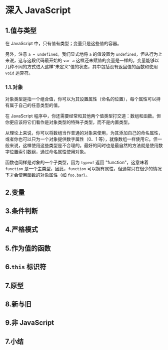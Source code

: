 # 深入 JavaScript

## 1.值与类型

在 JavaScript 中，只有值有类型；变量只是这些值的容器。

另外，注意 `a = undefined`。我们显式地将 `a` 的值设置为 `undefined`，但从行为上来说，这与这段代码最开始的 `var a` 这样还未赋值的变量是一样的。变量能够以几种不同的方式进入这样“未定义”值的状态，其中包括没有返回值的函数和使用 `void` 运算符。

### 1.1.对象

对象类型是指一个组合值，你可以为其设置属性（命名的位置），每个属性可以持有属于自己的任意类型的值。

在 JavaScript 程序中，你还需要经常和其他两个值类型打交道：数组和函数。但你更应该将它们看作是对象类型的特殊子类型，而不是内置类型。

从理论上来说，你可以将数组当作普通的对象来使用，为其添加自己的命名属性，或者你也可以只为一个对象提供数字属性（0、1 等），就像数组一样使用它。但一般来说，这样使用这些类型是不合理的。最好的同时也是最自然的方法就是使用数字位置索引数组，通过命名属性使用对象。

函数也同样是对象的一个子类型，因为 `typeof` 返回 "function"，这意味着 `function` 是一个主类型，因此，`function` 可以拥有属性，但通常只在很少的情况下才会使用函数的对象属性（如 `foo.bar`）。

## 2.变量

## 3.条件判断

## 4.严格模式

## 5.作为值的函数

## 6.`this` 标识符

## 7.原型

## 8.新与旧

## 9.非 JavaScript

## 7.小结
